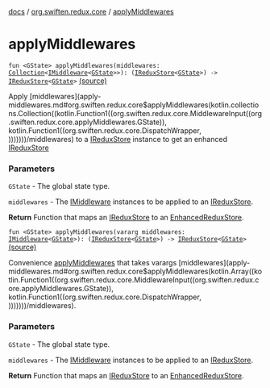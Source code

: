 [docs](../index.md) / [org.swiften.redux.core](index.md) / [applyMiddlewares](./apply-middlewares.md)

# applyMiddlewares

`fun <GState> applyMiddlewares(middlewares: `[`Collection`](https://kotlinlang.org/api/latest/jvm/stdlib/kotlin.collections/-collection/index.html)`<`[`IMiddleware`](-i-middleware.md)`<`[`GState`](apply-middlewares.md#GState)`>>): (`[`IReduxStore`](-i-redux-store.md)`<`[`GState`](apply-middlewares.md#GState)`>) -> `[`IReduxStore`](-i-redux-store.md)`<`[`GState`](apply-middlewares.md#GState)`>` [(source)](https://github.com/protoman92/KotlinRedux/tree/master/common/common-core/src/main/kotlin/org/swiften/redux/core/Middleware.kt#L115)

Apply [middlewares](apply-middlewares.md#org.swiften.redux.core$applyMiddlewares(kotlin.collections.Collection((kotlin.Function1((org.swiften.redux.core.MiddlewareInput((org.swiften.redux.core.applyMiddlewares.GState)), kotlin.Function1((org.swiften.redux.core.DispatchWrapper, )))))))/middlewares) to a [IReduxStore](-i-redux-store.md) instance to get an enhanced [IReduxStore](-i-redux-store.md)

### Parameters

`GState` - The global state type.

`middlewares` - The [IMiddleware](-i-middleware.md) instances to be applied to an [IReduxStore](-i-redux-store.md).

**Return**
Function that maps an [IReduxStore](-i-redux-store.md) to an [EnhancedReduxStore](-enhanced-redux-store/index.md).

`fun <GState> applyMiddlewares(vararg middlewares: `[`IMiddleware`](-i-middleware.md)`<`[`GState`](apply-middlewares.md#GState)`>): (`[`IReduxStore`](-i-redux-store.md)`<`[`GState`](apply-middlewares.md#GState)`>) -> `[`IReduxStore`](-i-redux-store.md)`<`[`GState`](apply-middlewares.md#GState)`>` [(source)](https://github.com/protoman92/KotlinRedux/tree/master/common/common-core/src/main/kotlin/org/swiften/redux/core/Middleware.kt#L128)

Convenience [applyMiddlewares](./apply-middlewares.md) that takes varargs [middlewares](apply-middlewares.md#org.swiften.redux.core$applyMiddlewares(kotlin.Array((kotlin.Function1((org.swiften.redux.core.MiddlewareInput((org.swiften.redux.core.applyMiddlewares.GState)), kotlin.Function1((org.swiften.redux.core.DispatchWrapper, )))))))/middlewares).

### Parameters

`GState` - The global state type.

`middlewares` - The [IMiddleware](-i-middleware.md) instances to be applied to an [IReduxStore](-i-redux-store.md).

**Return**
Function that maps an [IReduxStore](-i-redux-store.md) to an [EnhancedReduxStore](-enhanced-redux-store/index.md).

